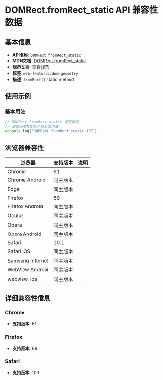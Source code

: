 # DOMRect.fromRect_static API 兼容性数据

## 基本信息

- **API名称**: `DOMRect.fromRect_static`
- **MDN文档**: [DOMRect.fromRect_static](https://developer.mozilla.org/docs/Web/API/DOMRect/fromRect_static)
- **规范文档**: [查看规范](https://drafts.fxtf.org/geometry/#dom-domrect-fromrect)
- **标签**: `web-features:dom-geometry`
- **描述**: `fromRect()` static method

## 使用示例

### 基本用法

```javascript
// DOMRect.fromRect_static 使用示例
// 请查阅MDN文档了解具体用法
console.log('DOMRect.fromRect_static API');
```

## 浏览器兼容性

| 浏览器 | 支持版本 | 说明 |
|--------|----------|------|
| Chrome | 61 |  |
| Chrome Android | 同主版本 |  |
| Edge | 同主版本 |  |
| Firefox | 69 |  |
| Firefox Android | 同主版本 |  |
| Oculus | 同主版本 |  |
| Opera | 同主版本 |  |
| Opera Android | 同主版本 |  |
| Safari | 10.1 |  |
| Safari iOS | 同主版本 |  |
| Samsung Internet | 同主版本 |  |
| WebView Android | 同主版本 |  |
| webview_ios | 同主版本 |  |

## 详细兼容性信息

### Chrome

- **支持版本**: 61

### Firefox

- **支持版本**: 69

### Safari

- **支持版本**: 10.1

